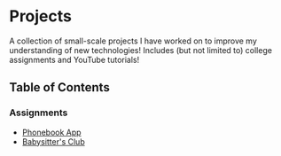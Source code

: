 # Projects
A collection of small-scale projects I have worked on to improve my understanding of new technologies! Includes (but not limited to) college assignments and YouTube tutorials!

## Table of Contents
### Assignments
- <a href="./assignments/phonebook">Phonebook App</a>
- <a href="./assignments/babysitters club">Babysitter's Club</a>